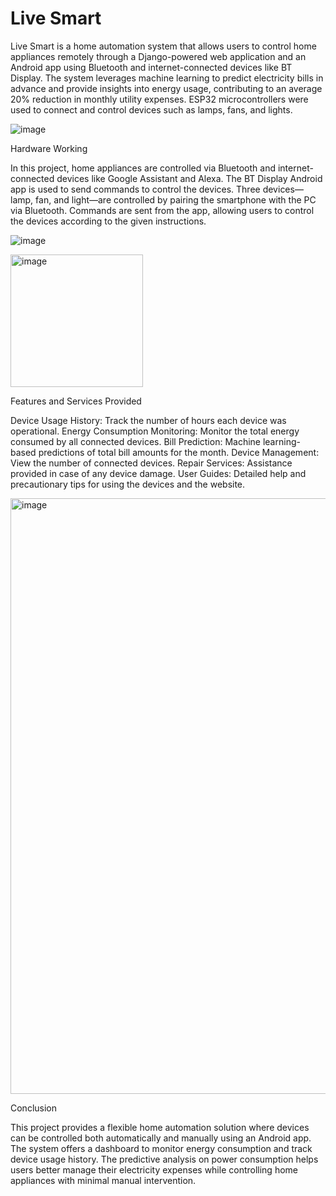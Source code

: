 # Live Smart
Live Smart is a home automation system that allows users to control home appliances remotely through a Django-powered web application and an Android app using Bluetooth and internet-connected devices like BT Display. The system leverages machine learning to predict electricity bills in advance and provide insights into energy usage, contributing to an average 20% reduction in monthly utility expenses. ESP32 microcontrollers were used to connect and control devices such as lamps, fans, and lights.

![image](https://github.com/user-attachments/assets/01eef493-0118-4d8d-90b4-b22f1056c983)


Hardware Working

In this project, home appliances are controlled via Bluetooth and internet-connected devices like Google Assistant and Alexa. The BT Display Android app is used to send commands to control the devices. Three devices—lamp, fan, and light—are controlled by pairing the smartphone with the PC via Bluetooth. Commands are sent from the app, allowing users to control the devices according to the given instructions.

![image](https://github.com/user-attachments/assets/97f17647-e6ed-4c43-8f37-aef80b4031b3)

<img width="212" alt="image" src="https://github.com/user-attachments/assets/907bfb13-4611-416d-9646-3d83513a9922">

Features and Services Provided

Device Usage History: Track the number of hours each device was operational.
Energy Consumption Monitoring: Monitor the total energy consumed by all connected devices.
Bill Prediction: Machine learning-based predictions of total bill amounts for the month.
Device Management: View the number of connected devices.
Repair Services: Assistance provided in case of any device damage.
User Guides: Detailed help and precautionary tips for using the devices and the website.

<img width="953" alt="image" src="https://github.com/user-attachments/assets/372fe20b-d9ce-49d6-b95b-86576335ad06">

Conclusion

This project provides a flexible home automation solution where devices can be controlled both automatically and manually using an Android app. The system offers a dashboard to monitor energy consumption and track device usage history. The predictive analysis on power consumption helps users better manage their electricity expenses while controlling home appliances with minimal manual intervention.
